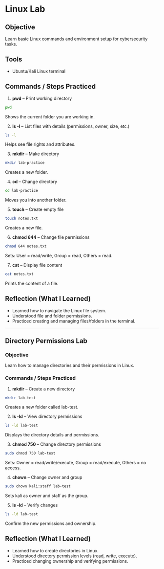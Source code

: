 # Linux Lab

## Objective
Learn basic Linux commands and environment setup for cybersecurity tasks.

## Tools
- Ubuntu/Kali Linux terminal

## Commands / Steps Practiced

1. **pwd** – Print working directory  
```bash
pwd
```
Shows the current folder you are working in.

2. **ls -l** – List files with details (permissions, owner, size, etc.)  
```bash
ls -l
```
Helps see file rights and attributes.

3. **mkdir** – Make directory  
```bash
mkdir lab-practice
```
Creates a new folder.

4. **cd** – Change directory  
```bash
cd lab-practice
```
Moves you into another folder.

5. **touch** – Create empty file  
```bash
touch notes.txt
```
Creates a new file.

6. **chmod 644** – Change file permissions  
```bash
chmod 644 notes.txt
```
Sets: User = read/write, Group = read, Others = read.

7. **cat** – Display file content  
```bash
cat notes.txt
```
Prints the content of a file.

## Reflection (What I Learned)
- Learned how to navigate the Linux file system.  
- Understood file and folder permissions.  
- Practiced creating and managing files/folders in the terminal.

  
---------------------------------------------------------------------------------------------------------------------------------------



## Directory Permissions Lab

### Objective
Learn how to manage directories and their permissions in Linux.

### Commands / Steps Practiced

1. **mkdir** – Create a new directory  
```bash
mkdir lab-test
```
Creates a new folder called lab-test.

2. **ls -ld** – View directory permissions
```bash
ls -ld lab-test
```
Displays the directory details and permissions.

3. **chmod 750** – Change directory permissions  
```bash
sudo chmod 750 lab-test
```
Sets: Owner = read/write/execute, Group = read/execute, Others = no access.

4. **chown** – Change owner and group 
```bash
sudo chown kali:staff lab-test
```
Sets kali as owner and staff as the group.

5. **ls -ld** – Verify changes 
```bash
ls -ld lab-test
```
Confirm the new permissions and ownership.

## Reflection (What I Learned)
- Learned how to create directories in Linux.
- Understood directory permission levels (read, write, execute).
- Practiced changing ownership and verifying permissions.

